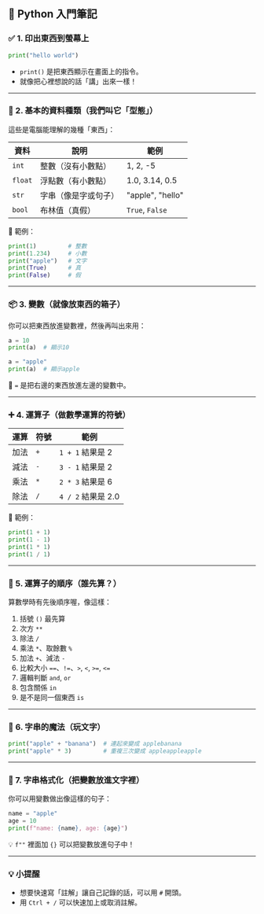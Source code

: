 ## 🐍 Python 入門筆記

### ✅ 1. 印出東西到螢幕上

```python
print("hello world")
```

- `print()` 是把東西顯示在畫面上的指令。
- 就像把心裡想說的話「講」出來一樣！

---

### 🔢 2. 基本的資料種類（我們叫它「型態」）

這些是電腦能理解的幾種「東西」：

| 資料    | 說明                 | 範例             |
| ------- | -------------------- | ---------------- |
| `int`   | 整數（沒有小數點）   | 1, 2, -5         |
| `float` | 浮點數（有小數點）   | 1.0, 3.14, 0.5   |
| `str`   | 字串（像是字或句子） | "apple", "hello" |
| `bool`  | 布林值（真假）       | `True`, `False`  |

📌 範例：

```python
print(1)         # 整數
print(1.234)     # 小數
print("apple")   # 文字
print(True)      # 真
print(False)     # 假
```

---

### 📦 3. 變數（就像放東西的箱子）

你可以把東西放進變數裡，然後再叫出來用：

```python
a = 10
print(a)  # 顯示10

a = "apple"
print(a)  # 顯示apple
```

📌 `=` 是把右邊的東西放進左邊的變數中。

---

### ➕ 4. 運算子（做數學運算的符號）

| 運算 | 符號 | 範例               |
| ---- | ---- | ------------------ |
| 加法 | `+`  | `1 + 1` 結果是 2   |
| 減法 | `-`  | `3 - 1` 結果是 2   |
| 乘法 | `*`  | `2 * 3` 結果是 6   |
| 除法 | `/`  | `4 / 2` 結果是 2.0 |

📌 範例：

```python
print(1 + 1)
print(1 - 1)
print(1 * 1)
print(1 / 1)
```

---

### 🧠 5. 運算子的順序（誰先算？）

算數學時有先後順序喔，像這樣：

1. 括號 `()` 最先算
2. 次方 `**`
3. 除法 `/`
4. 乘法 `*`、取餘數 `%`
5. 加法 `+`、減法 `-`
6. 比較大小 `==`、`!=`、`>`, `<`, `>=`, `<=`
7. 邏輯判斷 `and`, `or`
8. 包含關係 `in`
9. 是不是同一個東西 `is`

---

### 💬 6. 字串的魔法（玩文字）

```python
print("apple" + "banana")  # 連起來變成 applebanana
print("apple" * 3)         # 重複三次變成 appleappleapple
```

---

### 🧩 7. 字串格式化（把變數放進文字裡）

你可以用變數做出像這樣的句子：

```python
name = "apple"
age = 10
print(f"name: {name}, age: {age}")
```

💡 `f""` 裡面加 `{}` 可以把變數放進句子中！

---

### 💡 小提醒

- 想要快速寫「註解」讓自己記錄的話，可以用 `#` 開頭。
- 用 `Ctrl + /` 可以快速加上或取消註解。
